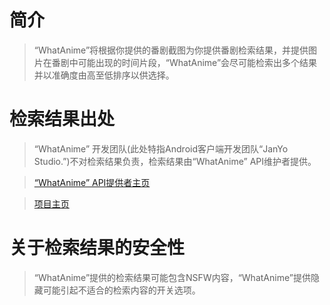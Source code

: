 # 简介

> “WhatAnime”将根据你提供的番剧截图为你提供番剧检索结果，并提供图片在番剧中可能出现的时间片段，“WhatAnime”会尽可能检索出多个结果并以准确度由高至低排序以供选择。

# 检索结果出处

> “WhatAnime” 开发团队(此处特指Android客户端开发团队“JanYo Studio.”)不对检索结果负责，检索结果由“WhatAnime” API维护者提供。

> [“WhatAnime” API提供者主页](https://about.me/soruly)

> [项目主页](https://trace.moe)

# 关于检索结果的安全性

> “WhatAnime”提供的检索结果可能包含NSFW内容，“WhatAnime”提供隐藏可能引起不适合的检索内容的开关选项。